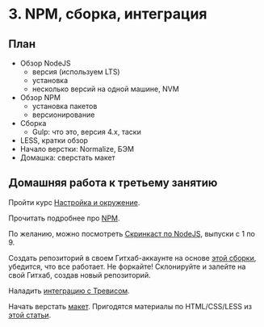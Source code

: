 # 3. NPM, сборка, интеграция

## План
- Обзор NodeJS
    + версия (используем LTS)
    + установка
    + несколько версий на одной машине, NVM
- Обзор NPM
    + установка пакетов
    + версионирование
- Сборка
    + Gulp: что это, версия 4.x, таски
- LESS, кратки обзор
- Начало верстки: Normalize, БЭМ
- Домашка: сверстать макет

## Домашняя работа к третьему занятию
Пройти курс [Настройка и окружение](https://ru.hexlet.io/courses/js-setup-environment).

Прочитать подробнее про [NPM](http://andreymiskov.ru/frontend-handbook/build-and-bundle/npm.html).

По желанию, можно посмотреть [Скринкаст по NodeJS](http://learn.javascript.ru/screencast/nodejs), выпуски с 1 по 9.

Создать репозиторий в своем Гитхаб-аккаунте на основе [этой сборки](https://github.com/oggetto-academy/simple-html-template), убедится, что все работает. Не форкайте! Склонируйте и залейте на свой Гитхаб, создав новый репозиторий.

Наладить [интеграцию с Тревисом](https://docs.travis-ci.com/user/deployment/pages/).

Начать верстать [макет](http://andreymiskov.ru/frontend-handbook/html-practice/the-shop.html). Пригодятся материалы по HTML/CSS/LESS из [этой статьи](http://andreymiskov.ru/frontend-handbook/html-and-css/).

